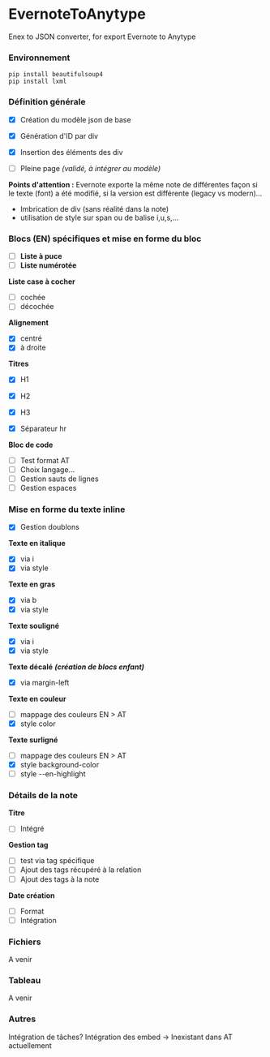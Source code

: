 # EvernoteToAnytype
Enex to JSON converter, for export Evernote to Anytype

### Environnement 
```
pip install beautifulsoup4
pip install lxml
```

### Définition générale
- [x] Création du modèle json de base
- [x] Génération d'ID par div
- [x] Insertion des éléments des div
- [ ] Pleine page _(validé, à intégrer au modèle)_


**Points d'attention :**
Evernote exporte la même note de différentes façon si le texte (font) a été modifié, si la version est différente (legacy vs modern)...
- Imbrication de div (sans réalité dans la note)
- utilisation de style sur span ou de balise i,u,s,...

### Blocs (EN) spécifiques et mise en forme du bloc

- [ ] **Liste à puce**
- [ ] **Liste numérotée**

**Liste case à cocher**
- [ ] cochée
- [ ] décochée

**Alignement**
- [x] centré
- [x] à droite

**Titres**
- [x] H1
- [x] H2
- [x] H3

- [x] Séparateur hr

**Bloc de code**
- [ ] Test format AT
- [ ] Choix langage...
- [ ] Gestion sauts de lignes
- [ ] Gestion espaces

### Mise en forme du texte inline
- [x] Gestion doublons

**Texte en italique**
- [x] via i
- [x] via <span> style

**Texte en gras**
- [x] via b
- [x] via <span> style

**Texte souligné**
- [x] via i
- [x] via <span> style

**Texte décalé**
**_(création de blocs enfant)_**
- [x] via margin-left


**Texte en couleur**
- [ ] mappage des couleurs EN > AT
- [x] style color

**Texte surligné**
- [ ] mappage des couleurs EN > AT
- [x] style background-color
- [ ] style --en-highlight

### Détails de la note
**Titre**
- [ ] Intégré

**Gestion tag**
- [ ] test via tag spécifique
- [ ] Ajout des tags récupéré à la relation
- [ ] Ajout des tags à la note

**Date création**
- [ ] Format
- [ ] Intégration

### Fichiers
A venir

### Tableau
A venir

### Autres
Intégration de tâches?
Intégration des embed -> Inexistant dans AT actuellement
